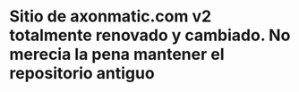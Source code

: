 # Sitio de axonmatic.com v2 totalmente renovado y cambiado. No merecia la pena mantener el repositorio antiguo

